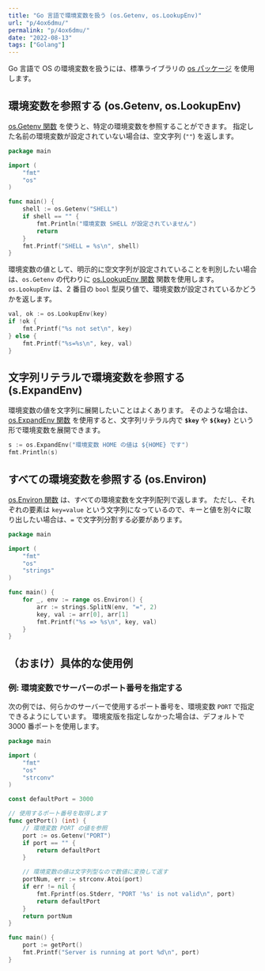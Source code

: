 ```yaml
---
title: "Go 言語で環境変数を扱う (os.Getenv, os.LookupEnv)"
url: "p/4ox6dmu/"
permalink: "p/4ox6dmu/"
date: "2022-08-13"
tags: ["Golang"]
---
```


Go 言語で OS の環境変数を扱うには、標準ライブラリの [os パッケージ](https://pkg.go.dev/os) を使用します。


環境変数を参照する (os.Getenv, os.LookupEnv)
----

[os.Getenv 関数](https://pkg.go.dev/os#Getenv) を使うと、特定の環境変数を参照することができます。
指定した名前の環境変数が設定されていない場合は、空文字列 (`""`) を返します。

```go
package main

import (
	"fmt"
	"os"
)

func main() {
	shell := os.Getenv("SHELL")
	if shell == "" {
		fmt.Println("環境変数 SHELL が設定されていません")
		return
	}
	fmt.Printf("SHELL = %s\n", shell)
}
```

環境変数の値として、明示的に空文字列が設定されていることを判別したい場合は、`os.Getenv` の代わりに [os.LookupEnv 関数](https://pkg.go.dev/os#LookupEnv) 関数を使用します。
`os.LookupEnv` は、2 番目の `bool` 型戻り値で、環境変数が設定されているかどうかを返します。

```go
val, ok := os.LookupEnv(key)
if !ok {
	fmt.Printf("%s not set\n", key)
} else {
	fmt.Printf("%s=%s\n", key, val)
}
```


文字列リテラルで環境変数を参照する (s.ExpandEnv)
----

環境変数の値を文字列に展開したいことはよくあります。
そのような場合は、[os.ExpandEnv 関数](https://pkg.go.dev/os#ExpandEnv) を使用すると、文字列リテラル内で __`$key`__ や __`${key}`__ という形で環境変数を展開できます。

```go
s := os.ExpandEnv("環境変数 HOME の値は ${HOME} です")
fmt.Println(s)
```


すべての環境変数を参照する (os.Environ)
----

[os.Environ 関数](https://pkg.go.dev/os#Environ) は、すべての環境変数を文字列配列で返します。
ただし、それぞれの要素は `key=value` という文字列になっているので、キーと値を別々に取り出したい場合は、`=` で文字列分割する必要があります。

```go
package main

import (
	"fmt"
	"os"
	"strings"
)

func main() {
	for _, env := range os.Environ() {
		arr := strings.SplitN(env, "=", 2)
		key, val := arr[0], arr[1]
		fmt.Printf("%s => %s\n", key, val)
	}
}
```


（おまけ）具体的な使用例
----

### 例: 環境変数でサーバーのポート番号を指定する

次の例では、何らかのサーバーで使用するポート番号を、環境変数 `PORT` で指定できるようにしています。
環境変版を指定しなかった場合は、デフォルトで 3000 番ポートを使用します。

```go
package main

import (
	"fmt"
	"os"
	"strconv"
)

const defaultPort = 3000

// 使用するポート番号を取得します
func getPort() (int) {
	// 環境変数 PORT の値を参照
	port := os.Getenv("PORT")
	if port == "" {
		return defaultPort
	}

	// 環境変数の値は文字列型なので数値に変換して返す
	portNum, err := strconv.Atoi(port)
	if err != nil {
		fmt.Fprintf(os.Stderr, "PORT '%s' is not valid\n", port)
		return defaultPort
	}
	return portNum
}

func main() {
	port := getPort()
	fmt.Printf("Server is running at port %d\n", port)
}
```

